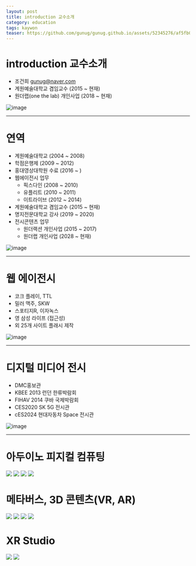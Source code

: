 ```yaml
---
layout: post
title: introduction 교수소개
category: education
tags: kaywon
teaser: https://github.com/gunug/gunug.github.io/assets/52345276/af5fb071-220a-408e-9f95-7241e39ad0ab
---
```


# introduction 교수소개
* 조건희 gunug@naver.com
* 계원예술대학교 겸임교수 (2015 ~ 현재)
* 원더랩(one the lab) 개인사업 (2018 ~ 현재)

![image](https://github.com/gunug/gunug.github.io/assets/52345276/bc795e46-15a6-4d97-9299-fc20b3abb1a1)


---

# 연역
* 계원예술대학교 (2004 ~ 2008)
* 학점은행제 (2009 ~ 2012)
* 홍대영상대학원 수료 (2016 ~ )
* 웹에이전시 업무
  * 픽스다인 (2008 ~ 2010)
  * 유플리트 (2010 ~ 2011)
  * 이트라이브 (2012 ~ 2014)
* 계원예술대학교 겸임교수 (2015 ~ 현재)
* 명지전문대학교 강사 (2019 ~ 2020)
* 전시콘텐츠 업무
  * 원더랙션 개인사업 (2015 ~ 2017)
  * 원더랩 개인사업 (2028 ~ 현재)

![image](https://github.com/gunug/gunug.github.io/assets/52345276/14f40b15-f562-4771-bbd7-0390004882d2)

---

# 웹 에이전시
* 코크 플레이, TTL
* 밀러 맥주, SKW
* 스포티지R, 이자녹스
* 영 삼성 라이프 (접근성)
* 외 25개 사이트 플래시 제작

![image](https://github.com/gunug/gunug.github.io/assets/52345276/a8e5e0fe-cb2e-49cc-b882-f8fd708b376f)

---

# 디지털 미디어 전시
* DMC홍보관
* KBEE 2013 런던 한류박람회
* FIHAV 2014 쿠바 국제박람회
* CES2020 SK 5G 전시관
* cES2024 현대자동차 Space 전시관

![image](https://github.com/gunug/gunug.github.io/assets/52345276/f1d31209-44ab-4bd6-8a32-85edb99c04f8)

---

# 아두이노 피지컬 컴퓨팅
<img src="/file/gif/arduino_motor.gif" />
<img src="/file/gif/arduino_segment.gif" />
<img src="/file/gif/physical_rotator.gif" />
<img src="/file/gif/physical_rotator_content1.gif" />

# 메타버스, 3D 콘텐츠(VR, AR)
<img src="/file/gif/metaverse1.gif" />
<img src="/file/gif/metaverse2.gif" />
<img src="/file/gif/tracking.gif" />
<img src="/file/gif/vr1.gif" />

# XR Studio
<img src="/file/gif/xr_space1.gif" />
<img src="/file/gif/xr_space2.gif" />
